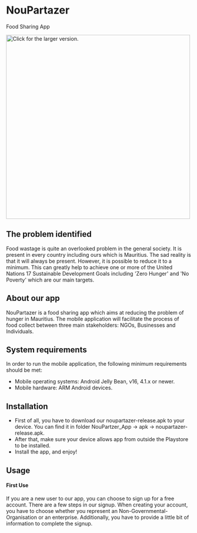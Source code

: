 # NouPartazer
Food Sharing App

<a href="https://drive.google.com/uc?export=view&id=1SLaJFSs542l1HZ7zWxCYHRHsTtjOOzHO"><img src="https://drive.google.com/uc?export=view&id=1SLaJFSs542l1HZ7zWxCYHRHsTtjOOzHO" style="width: 500px; max-width: 100%; height: auto" title="Click for the larger version." /></a>

## The problem identified
Food wastage is quite an overlooked problem in the general society. It is present in every country including ours which is Mauritius. The sad reality is that it will always be present. However, it is possible to reduce it to a minimum. This can greatly help to achieve one or more of the United Nations 17 Sustainable Development Goals including 'Zero Hunger' and 'No Poverty' which are our main targets.

## About our app
NouPartazer is a food sharing app which aims at reducing the problem of hunger in Mauritius. The mobile application will facilitate the process of food collect between three main stakeholders: NGOs, Businesses and Individuals.

## System requirements
In order to run the mobile application, the following minimum requirements should be met:
- Mobile operating systems: Android Jelly Bean, v16, 4.1.x or newer.
- Mobile hardware: ARM Android devices.

## Installation
- First of all, you have to download our noupartazer-release.apk to your device. You can find it in folder NouPartzer_App -> apk -> noupartazer-release.apk.
- After that, make sure your device allows app from outside the Playstore to be installed.
- Install the app, and enjoy!

## Usage
#### First Use
If you are a new user to our app, you can choose to sign up for a free account. There are a few steps in our signup. When creating your account, you have to choose whether you represent an Non-Governmental-Organisation or an enterprise. Additionally, you have to provide a little bit of information to complete the signup.

